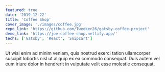 ```yaml
---
featured: true
date: '2019-12-22'
title: 'Coffee Shop'
cover_image: './images/coffee.jpg'
repo_link: 'https://github.com/Tweeker26/gatsby-coffee-project'
demo_link: 'https://joe-coffee-shop.netlify.app/'
techs: ['Gatsby', 'React', 'Snipcart']
---
```


Ut wisi enim ad minim veniam, quis nostrud exerci tation ullamcorper suscipit lobortis nisl ut aliquip ex ea commodo consequat. Duis autem vel eum iriure dolor in hendrerit in vulputate velit esse molestie consequat.
